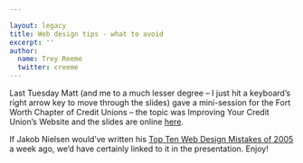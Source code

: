 ```yaml
---

layout: legacy
title: Web design tips - what to avoid
excerpt: ''
author:
  name: Trey Reeme
  twitter: creeme
---
```


<p>Last Tuesday Matt (and me to a much lesser degree &#8211; I just hit a keyboard&#8217;s right arrow key to move through the slides) gave a mini-session for the Fort Worth Chapter of Credit Unions &#8211; the topic was Improving Your Credit Union&#8217;s Website and the slides are online <a href='http://www.opensourcecu.com/presentations/fwtraining/fw.html'>here</a>.</p>
<p>If Jakob Nielsen would&#8217;ve written his <a href='http://www.useit.com/alertbox/designmistakes.html'>Top Ten Web Design Mistakes of 2005</a> a week ago, we&#8217;d have certainly linked to it in the presentation.  Enjoy!</p>